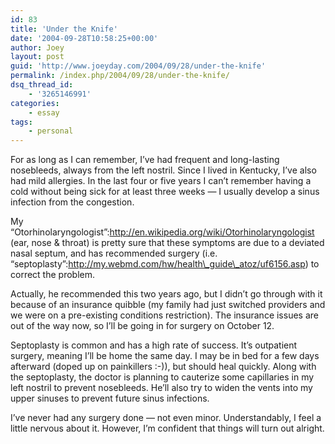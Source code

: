```yaml
---
id: 83
title: 'Under the Knife'
date: '2004-09-28T10:58:25+00:00'
author: Joey
layout: post
guid: 'http://www.joeyday.com/2004/09/28/under-the-knife'
permalink: /index.php/2004/09/28/under-the-knife/
dsq_thread_id:
    - '3265146991'
categories:
    - essay
tags:
    - personal
---
```


For as long as I can remember, I’ve had frequent and long-lasting nosebleeds, always from the left nostril. Since I lived in Kentucky, I’ve also had mild allergies. In the last four or five years I can’t remember having a cold without being sick for at least three weeks — I usually develop a sinus infection from the congestion.

My “Otorhinolaryngologist”:http://en.wikipedia.org/wiki/Otorhinolaryngologist (ear, nose &amp; throat) is pretty sure that these symptoms are due to a deviated nasal septum, and has recommended surgery (i.e. “septoplasty”:http://my.webmd.com/hw/health\_guide\_atoz/uf6156.asp) to correct the problem.

Actually, he recommended this two years ago, but I didn’t go through with it because of an insurance quibble (my family had just switched providers and we were on a pre-existing conditions restriction). The insurance issues are out of the way now, so I’ll be going in for surgery on October 12.

Septoplasty is common and has a high rate of success. It’s outpatient surgery, meaning I’ll be home the same day. I may be in bed for a few days afterward (doped up on painkillers :-)), but should heal quickly. Along with the septoplasty, the doctor is planning to cauterize some capillaries in my left nostril to prevent nosebleeds. He’ll also try to widen the vents into my upper sinuses to prevent future sinus infections.

I’ve never had any surgery done — not even minor. Understandably, I feel a little nervous about it. However, I’m confident that things will turn out alright.